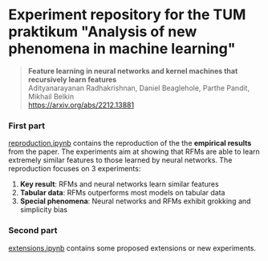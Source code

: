 # Experiment repository for the TUM praktikum "Analysis of new phenomena in machine learning"

> __Feature learning in neural networks and kernel machines that recursively learn features__<br>
> Adityanarayanan Radhakrishnan, Daniel Beaglehole, Parthe Pandit, Mikhail Belkin<br>
> https://arxiv.org/abs/2212.13881

### First part
[reproduction.ipynb](praktikum/reproduction.ipynb) contains the reproduction of the the __empirical results__ from the paper. The experiments aim at showing that RFMs are able to learn extremely similar features to those learned by neural networks. The reproduction focuses on 3 experiments:
1. __Key result__: RFMs and neural networks learn similar features
2. __Tabular data__: RFMs outperforms most models on tabular data
3. __Special phenomena__: Neural networks and RFMs exhibit grokking and simplicity bias

### Second part
[extensions.ipynb](praktikum/extension.ipynb) contains some proposed extensions or new experiments.

